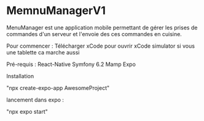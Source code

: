 # MemnuManagerV1
MenuManager est une application mobile permettant de gérer les prises de commandes d'un serveur et l'envoie des ces commandes en cuisine.



Pour commencer :
Télécharger xCode pour ouvrir xCode simulator si vous une tablette ca marche aussi

Pré-requis :
React-Native
Symfony 6.2
Mamp
Expo

Installation

"npx create-expo-app AwesomeProject"

lancement dans expo :

"npx expo start"


